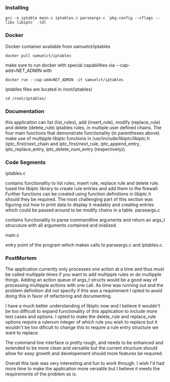 ### Installing

```
gcc -o iptable main.c iptables.c parseargs.c `pkg-config --cflags --libs libiptc` -ldl
```

### Docker

Docker container available from samuelct/iptables

```
docker pull samuelct/iptables
```

make sure to run docker with special capabilities via --cap-add=NET_ADMIN with

```
docker run --cap-add=NET_ADMIN -it samuelct/iptables 
```

iptables files are located in /root/iptables/

```
cd /root/iptables/
```

### Documentation

this applicaiton can list (list_rules), add (insert_rule), modify (replace_rule) and delete (delete_rule) iptables rules, in multiple user defined chains. The four main functions that demonstrate functionality (in parentheses above) make use of multipple libiptc functions in /usr/include/libiptc/libiptc.h (iptc_first/next_chain and iptc_first/next_rule, iptc_append_entry, iptc_replace_entry, iptc_delete_num_entry (respectively)). 


### Code Segments

iptables.c

contains functionality to list rules, insert rule, replace rule and delete rule. Iused the libiptc library to create rule entries and add them to the firewall. Further functions can be created using function definitions in libiptc.h should they be required. The most challenging part of this section was figuring out how to print data to display it readably and creating entries which could be passed around to be modify chains in a table.
parseargs.c

contains functionality to parse commandline arguments and return an args_t strucuture with all arguments contained and inialized.

main.c

entry point of the program which makes calls to parseargs.c and iptables.c. 



### PostMortem

The application currently only processes one action at a time and thus must be called multipple times if you want to add multipple rules or do multipple things. Adding an action queue of args_t structs would be a good way of processing multipple actions with one call. As time was running out and the problem definition did not specify if this was a requirement I opted to avoid doing this in favor of refactoring and documenting.

I have a much better understanding of libiptc now and I believe it wouldn't be too difficult to expand functionality of this application to include more test cases and options. I opted to make the delete_rule and replace_rule options require a rulenum integer of which rule you wish to replace but it wouldn't be too dificult to change this to require a rule entry structure we want to replace.

The command line interface is pretty rough, and needs to be enhanced and extended to be more clean and versatile but the current structure should allow for easy growth and developement should more features be required.

Overall this task was very interesting and fun to work through. I wish I'd had more time to make the application more versatile but I believe it meets the requirements of the problem as is.
